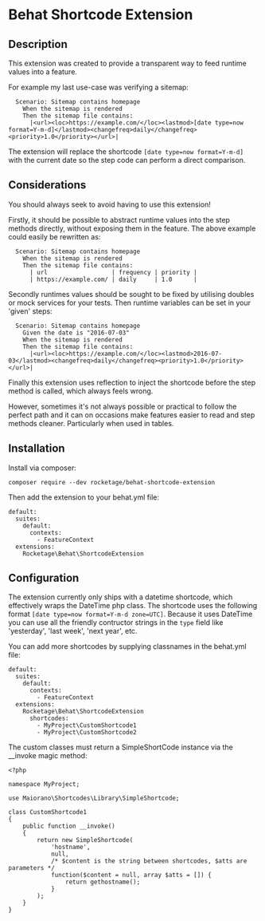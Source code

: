 # Behat Shortcode Extension

## Description

This extension was created to provide a transparent way to feed runtime 
values into a feature.

For example my last use-case was verifying a sitemap:
 
```
  Scenario: Sitemap contains homepage
    When the sitemap is rendered
    Then the sitemap file contains:
      |<url><loc>https://example.com/</loc><lastmod>[date type=now format=Y-m-d]</lastmod><changefreq>daily</changefreq><priority>1.0</priority></url>|
``` 
 
The extension will replace the shortcode `[date type=now format=Y-m-d]` 
with the current date so the step code can perform a direct comparison. 

 

## Considerations

You should always seek to avoid having to use this extension!

Firstly, it should be possible to abstract runtime values into the step 
methods directly, without exposing them in the feature. The above example 
could easily be rewritten as: 

```
  Scenario: Sitemap contains homepage
    When the sitemap is rendered
    Then the sitemap file contains:
      | url                  | frequency | priority |
      | https://example.com/ | daily     | 1.0      |
```

Secondly runtimes values should be sought to be fixed by utilising doubles
or mock services for your tests. Then runtime variables can be set in
your 'given' steps:

```
  Scenario: Sitemap contains homepage
    Given the date is "2016-07-03"
    When the sitemap is rendered
    Then the sitemap file contains:
      |<url><loc>https://example.com/</loc><lastmod>2016-07-03</lastmod><changefreq>daily</changefreq><priority>1.0</priority></url>|
```

Finally this extension uses reflection to inject the shortcode before the 
step method is called, which always feels wrong.


However, sometimes it's not always possible or practical to follow the 
perfect path and it can on occasions make features easier to read and step
methods cleaner. Particularly when used in tables.


## Installation

Install via composer:

```
composer require --dev rocketage/behat-shortcode-extension
```

Then add the extension to your behat.yml file:

```
default:
  suites:
    default:
      contexts:
        - FeatureContext
  extensions:
    Rocketage\Behat\ShortcodeExtension
```


## Configuration

The extension currently only ships with a datetime shortcode, which 
 effectively wraps the DateTime php class. The shortcode uses the 
 following format `[date type=now format=Y-m-d zone=UTC]`. Because it uses
 DateTime you can use all the friendly contructor strings in the `type` 
 field like 'yesterday', 'last week', 'next year', etc.
 
You can add more shortcodes by supplying classnames in the behat.yml file:
 
```
default:
  suites:
    default:
      contexts:
        - FeatureContext
  extensions:
    Rocketage\Behat\ShortcodeExtension
      shortcodes:
        - MyProject\CustomShortcode1
        - MyProject\CustomShortcode2
``` 
 
The custom classes must return a SimpleShortCode instance via the __invoke 
 magic method:
 
```
<?php

namespace MyProject;

use Maiorano\Shortcodes\Library\SimpleShortcode;

class CustomShortcode1
{
    public function __invoke()
    {
        return new SimpleShortcode(
            'hostname',
            null,
            /* $content is the string between shortcodes, $atts are parameters */
            function($content = null, array $atts = []) {
                return gethostname();
            }
        );
    }
} 
``` 
 
